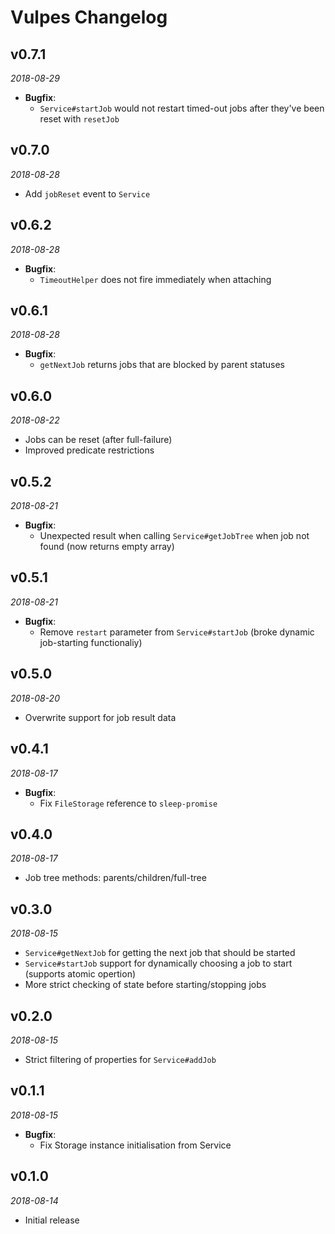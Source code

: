 # Vulpes Changelog

## v0.7.1
_2018-08-29_

 * **Bugfix**:
   * `Service#startJob` would not restart timed-out jobs after they've been reset with `resetJob`

## v0.7.0
_2018-08-28_

 * Add `jobReset` event to `Service`

## v0.6.2
_2018-08-28_

 * **Bugfix**:
   * `TimeoutHelper` does not fire immediately when attaching

## v0.6.1
_2018-08-28_

 * **Bugfix**:
   * `getNextJob` returns jobs that are blocked by parent statuses

## v0.6.0
_2018-08-22_

 * Jobs can be reset (after full-failure)
 * Improved predicate restrictions

## v0.5.2
_2018-08-21_

 * **Bugfix**:
   * Unexpected result when calling `Service#getJobTree` when job not found (now returns empty array)

## v0.5.1
_2018-08-21_

 * **Bugfix**:
   * Remove `restart` parameter from `Service#startJob` (broke dynamic job-starting functionaliy)

## v0.5.0
_2018-08-20_

 * Overwrite support for job result data

## v0.4.1
_2018-08-17_

 * **Bugfix**:
   * Fix `FileStorage` reference to `sleep-promise`

## v0.4.0
_2018-08-17_

 * Job tree methods: parents/children/full-tree

## v0.3.0
_2018-08-15_

 * `Service#getNextJob` for getting the next job that should be started
 * `Service#startJob` support for dynamically choosing a job to start (supports atomic opertion)
 * More strict checking of state before starting/stopping jobs

## v0.2.0
_2018-08-15_

 * Strict filtering of properties for `Service#addJob`

## v0.1.1
_2018-08-15_

 * **Bugfix**:
   * Fix Storage instance initialisation from Service

## v0.1.0
_2018-08-14_

 * Initial release

